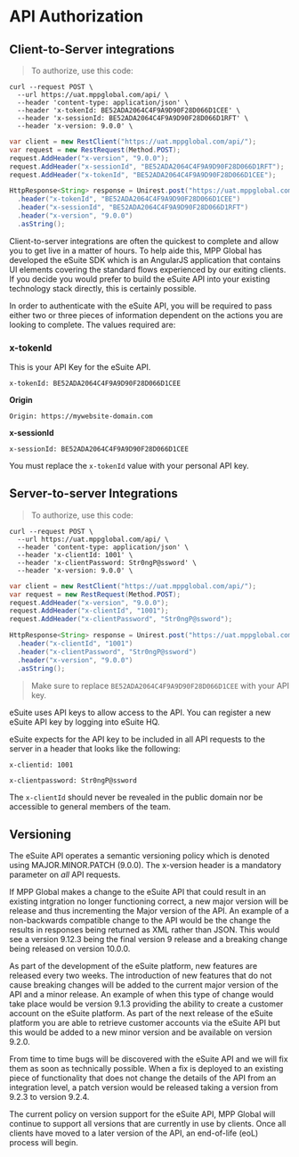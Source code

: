 # API Authorization

## Client-to-Server integrations

> To authorize, use this code:

```shell
curl --request POST \
  --url https://uat.mppglobal.com/api/ \
  --header 'content-type: application/json' \
  --header 'x-tokenId: BE52ADA2064C4F9A9D90F28D066D1CEE' \
  --header 'x-sessionId: BE52ADA2064C4F9A9D90F28D066D1RFT' \
  --header 'x-version: 9.0.0' \
```

```csharp
var client = new RestClient("https://uat.mppglobal.com/api/");
var request = new RestRequest(Method.POST);
request.AddHeader("x-version", "9.0.0");
request.AddHeader("x-sessionId", "BE52ADA2064C4F9A9D90F28D066D1RFT");
request.AddHeader("x-tokenId", "BE52ADA2064C4F9A9D90F28D066D1CEE");

```

```java
HttpResponse<String> response = Unirest.post("https://uat.mppglobal.com/api/")
  .header("x-tokenId", "BE52ADA2064C4F9A9D90F28D066D1CEE")
  .header("x-sessionId", "BE52ADA2064C4F9A9D90F28D066D1RFT")
  .header("x-version", "9.0.0")
  .asString();
```


Client-to-server integrations are often the quickest to complete and allow you to get live in a matter of hours. To help aide this, MPP Global has developed the eSuite SDK which is an AngularJS application that contains UI elements covering the standard flows experienced by our exiting clients. If you decide you would prefer to build the eSuite API into your existing technology stack directly, this is certainly possible.

In order to authenticate with the eSuite API, you will be required to pass either two or three pieces of information dependent on the actions you are looking to complete. The values required are:

### x-tokenId

This is your API Key for the eSuite API. 

`x-tokenId: BE52ADA2064C4F9A9D90F28D066D1CEE`

**Origin**

`Origin: https://mywebsite-domain.com`

__x-sessionId__

`x-sessionId: BE52ADA2064C4F9A9D90F28D066D1CEE`



<aside class="warning">
You must replace the <code>x-tokenId</code> value with your personal API key.
</aside>

## Server-to-server Integrations

> To authorize, use this code:

```shell
curl --request POST \
  --url https://uat.mppglobal.com/api/ \
  --header 'content-type: application/json' \
  --header 'x-clientId: 1001' \
  --header 'x-clientPassword: Str0ngP@ssword' \
  --header 'x-version: 9.0.0' \
```

```csharp
var client = new RestClient("https://uat.mppglobal.com/api/");
var request = new RestRequest(Method.POST);
request.AddHeader("x-version", "9.0.0");
request.AddHeader("x-clientId", "1001");
request.AddHeader("x-clientPassword", "Str0ngP@ssword");
```

```java
HttpResponse<String> response = Unirest.post("https://uat.mppglobal.com/api/")
  .header("x-clientId", "1001")
  .header("x-clientPassword", "Str0ngP@ssword")
  .header("x-version", "9.0.0")
  .asString();
```


> Make sure to replace `BE52ADA2064C4F9A9D90F28D066D1CEE` with your API key.

eSuite uses API keys to allow access to the API. You can register a new eSuite API key by logging into eSuite HQ.

eSuite expects for the API key to be included in all API requests to the server in a header that looks like the following:

`x-clientid: 1001`

`x-clientpassword: Str0ngP@ssword`

<aside class="warning">
The <code>x-clientId</code> should never be revealed in the public domain nor be accessible to general members of the team.
</aside>

## Versioning
The eSuite API operates a semantic versioning policy which is denoted using MAJOR.MINOR.PATCH (9.0.0). The x-version header is a mandatory parameter on *all* API requests.

If MPP Global makes a change to the eSuite API that could result in an existing intgration no longer functioning correct, a new major version will be release and thus incrementing the Major version of the API. An example of a non-backwards compatible change to the API would be the change the results in responses being returned as XML rather than JSON. This would see a version 9.12.3 being the final version 9 release and a breaking change being released on version 10.0.0.

As part of the development of the eSuite platform, new features are released every two weeks. The introduction of new features that do not cause breaking changes will be added to the current major version of the API and a minor release. An example of when this type of change would take place would be version 9.1.3 providing the ability to create a customer account on the eSuite platform. As part of the next release of the eSuite platform you are able to retrieve customer accounts via the eSuite API but this would be added to a new minor version and be available on version 9.2.0.

From time to time bugs will be discovered with the eSuite API and we will fix them as soon as technically possible. When a fix is deployed to an existing piece of functionality that does not change the details of the API from an integration level, a patch version would be released taking a version from 9.2.3 to version 9.2.4.

The current policy on version support for the eSuite API, MPP Global will continue to support all versions that are currently in use by clients. Once all clients have moved to a later version of the API, an end-of-life (eoL) process will begin.